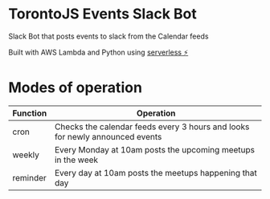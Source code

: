 # TorontoJS Events Slack Bot
Slack Bot that posts events to slack from the Calendar feeds

Built with AWS Lambda and Python using [serverless ⚡️](https://serverless.com/framework/docs/) 

# Modes of operation
Function | Operation
------------ | -------------
cron | Checks the calendar feeds every 3 hours and looks for newly announced events
weekly | Every Monday at 10am posts the upcoming meetups in the week
reminder | Every day at 10am posts the meetups happening that day

